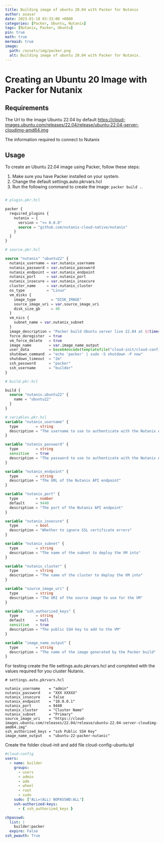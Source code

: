 ```yaml
---
title: Building image of ubuntu 20.04 with Packer for Nutanix
author: asasar
date: 2023-01-10 03:33:00 +0800
categories: [Packer, Ubuntu, Nutanix]
tags: [Nutanix, Packer, Ubuntu]
pin: true
math: true
mermaid: true
image:
  path: /assets/img/packer.png
  alt: Building image of ubuntu 20.04 with Packer for Nutanix.
---
```


# Creating an Ubuntu 20 Image with Packer for Nutanix


## Requirements

The Url to the image Ubuntu 22.04 by default https://cloud-images.ubuntu.com/releases/22.04/release/ubuntu-22.04-server-cloudimg-amd64.img

The information required to connect to Nutanix

## Usage

To create an Ubuntu 22.04 image using Packer, follow these steps:

1. Make sure you have Packer installed on your system.
2. Change the default settings.auto.pkrvars.hcl 
3. Run the following command to create the image: `packer build .`.


```terraform

# plugin.pkr.hcl

packer {
  required_plugins {
    nutanix = {
      version = ">= 0.8.0"
      source = "github.com/nutanix-cloud-native/nutanix"
    }
  }
}

# source.pkr.hcl

source "nutanix" "ubuntu22" {
  nutanix_username = var.nutanix_username
  nutanix_password = var.nutanix_password
  nutanix_endpoint = var.nutanix_endpoint
  nutanix_port     = var.nutanix_port
  nutanix_insecure = var.nutanix_insecure
  cluster_name     = var.nutanix_cluster
  os_type          = "Linux"
  vm_disks {
    image_type       = "DISK_IMAGE"
    source_image_uri = var.source_image_uri
    disk_size_gb     = 40
  }
  vm_nics {
    subnet_name = var.nutanix_subnet
  }
  image_description = "Packer build Ubuntu server live 22.04 at ${timestamp()}"
  force_deregister  = true
  vm_force_delete   = true
  image_name        = var.image_name_output
  user_data         = base64encode(templatefile("cloud-init/cloud-config-ubuntu.tpl", { ssh_authorized_keys = var.ssh_authorized_keys }))
  shutdown_command  = "echo 'packer' | sudo -S shutdown -P now"
  shutdown_timeout  = "2m"
  ssh_password      = "packer"
  ssh_username      = "builder"
}

# build.pkr.hcl

build {
  source "nutanix.ubuntu22" {
    name = "ubuntu22"
  }
}

# variables.pkr.hcl
variable "nutanix_username" {
  type        = string
  description = "The username to use to authenticate with the Nutanix API"
}

variable "nutanix_password" {
  type        = string
  sensitive   = true
  description = "The password to use to authenticate with the Nutanix API"
}

variable "nutanix_endpoint" {
  type        = string
  description = "The URL of the Nutanix API endpoint"
}

variable "nutanix_port" {
  type        = number
  default     = 9440
  description = "The port of the Nutanix API endpoint"
}

variable "nutanix_insecure" {
  type        = bool
  description = "Whether to ignore SSL certificate errors"
}

variable "nutanix_subnet" {
  type        = string
  description = "The name of the subnet to deploy the VM into"
}

variable "nutanix_cluster" {
  type        = string
  description = "The name of the cluster to deploy the VM into"
}

variable "source_image_uri" {
  type        = string
  description = "The URI of the source image to use for the VM"
}

variable "ssh_authorized_keys" {
  type        = string
  default     = null
  sensitive   = true
  description = "The public SSH key to add to the VM"
}

variable "image_name_output" {
  type        = string
  description = "The name of the image generated by the Packer build"
}

```

For testing create the file settings.auto.pkrvars.hcl and completed with the values required for you cluster Nutanix.

```text
# settings.auto.pkrvars.hcl

nutanix_username    = "admin"
nutanix_password    = "XXX XXXXX"
nutanix_insecure    = false
nutanix_endpoint    = "10.0.0.1"
nutanix_port        = 9440
nutanix_cluster     = "Cluster Name"
nutanix_subnet      = "Primary"
source_image_uri    = "https://cloud-images.ubuntu.com/releases/22.04/release/ubuntu-22.04-server-cloudimg-amd64.img"
ssh_authorized_keys = "ssh Public SSH Key"
image_name_output   = "ubuntu-22-packer-nutanic"
```


Create the folder cloud-init and add file cloud-config-ubuntu.tpl

```yaml
#cloud-config
users:
  - name: builder
    groups:
      - users
      - admin
      - adm
      - wheel
      - root
      - sudo
    sudo: ["ALL=(ALL) NOPASSWD:ALL"]
    ssh-authorized-keys:
      - { ssh_authorized_keys }

chpasswd:
  list: |
    builder:packer
  expire: False
ssh_pwauth: True

```